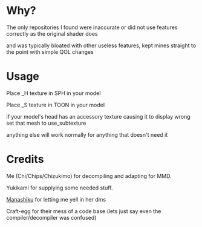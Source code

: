 # Why?

The only repositories I found were inaccurate or did not use features correctly as the original shader does

and was typically bloated with other useless features, kept mines straight to the point with simple QOL changes


# Usage

Place _H texture in SPH in your model

Place _S texture in TOON in your model

if your model's head has an accessory texture causing it to display wrong set that mesh to use_subtexture

anything else will work normally for anything that doesn't need it

# Credits

Me (Chi/Chips/Chizukimo) for decompiling and adapting for MMD.

Yukikami for supplying some needed stuff.

[Manashiku](https://github.com/Manashiku?tab=repositories) for letting me yell in her dms 

Craft-egg for their mess of a code base (lets just say even the compiler/decompiler was confused)